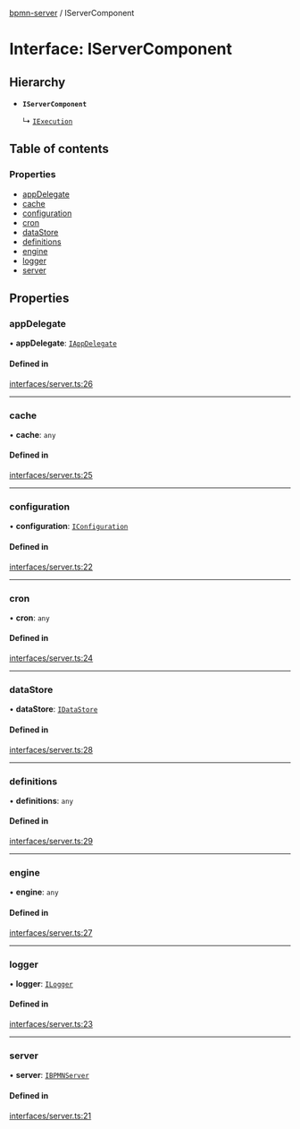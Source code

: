 [bpmn-server](../README.md) / IServerComponent

# Interface: IServerComponent

## Hierarchy

- **`IServerComponent`**

  ↳ [`IExecution`](IExecution.md)

## Table of contents

### Properties

- [appDelegate](IServerComponent.md#appdelegate)
- [cache](IServerComponent.md#cache)
- [configuration](IServerComponent.md#configuration)
- [cron](IServerComponent.md#cron)
- [dataStore](IServerComponent.md#datastore)
- [definitions](IServerComponent.md#definitions)
- [engine](IServerComponent.md#engine)
- [logger](IServerComponent.md#logger)
- [server](IServerComponent.md#server)

## Properties

### appDelegate

• **appDelegate**: [`IAppDelegate`](IAppDelegate.md)

#### Defined in

[interfaces/server.ts:26](https://bitbucket.org/ralphhanna/bpmn-server/src/2ac50a51/WebApp/bpmnServer/src/interfaces/server.ts#lines-26)

___

### cache

• **cache**: `any`

#### Defined in

[interfaces/server.ts:25](https://bitbucket.org/ralphhanna/bpmn-server/src/2ac50a51/WebApp/bpmnServer/src/interfaces/server.ts#lines-25)

___

### configuration

• **configuration**: [`IConfiguration`](IConfiguration.md)

#### Defined in

[interfaces/server.ts:22](https://bitbucket.org/ralphhanna/bpmn-server/src/2ac50a51/WebApp/bpmnServer/src/interfaces/server.ts#lines-22)

___

### cron

• **cron**: `any`

#### Defined in

[interfaces/server.ts:24](https://bitbucket.org/ralphhanna/bpmn-server/src/2ac50a51/WebApp/bpmnServer/src/interfaces/server.ts#lines-24)

___

### dataStore

• **dataStore**: [`IDataStore`](IDataStore.md)

#### Defined in

[interfaces/server.ts:28](https://bitbucket.org/ralphhanna/bpmn-server/src/2ac50a51/WebApp/bpmnServer/src/interfaces/server.ts#lines-28)

___

### definitions

• **definitions**: `any`

#### Defined in

[interfaces/server.ts:29](https://bitbucket.org/ralphhanna/bpmn-server/src/2ac50a51/WebApp/bpmnServer/src/interfaces/server.ts#lines-29)

___

### engine

• **engine**: `any`

#### Defined in

[interfaces/server.ts:27](https://bitbucket.org/ralphhanna/bpmn-server/src/2ac50a51/WebApp/bpmnServer/src/interfaces/server.ts#lines-27)

___

### logger

• **logger**: [`ILogger`](ILogger.md)

#### Defined in

[interfaces/server.ts:23](https://bitbucket.org/ralphhanna/bpmn-server/src/2ac50a51/WebApp/bpmnServer/src/interfaces/server.ts#lines-23)

___

### server

• **server**: [`IBPMNServer`](IBPMNServer.md)

#### Defined in

[interfaces/server.ts:21](https://bitbucket.org/ralphhanna/bpmn-server/src/2ac50a51/WebApp/bpmnServer/src/interfaces/server.ts#lines-21)

